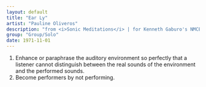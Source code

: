 ```yaml
---
layout: default
title: "Ear Ly"
artist: "Pauline Oliveros"
description: "from <i>Sonic Meditations</i> | for Kenneth Gaburo's NMCE"
group: "Group/Solo"
date: 1971-11-01
---
```

1. Enhance or paraphrase the auditory environment so perfectly that a listener cannot distin­guish between the real sounds of the environment and the performed sounds.
2. Become performers by not performing.
